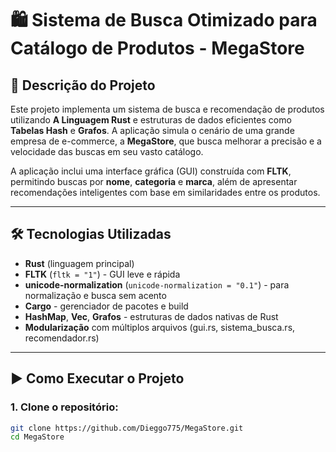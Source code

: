 # 🛍️ Sistema de Busca Otimizado para Catálogo de Produtos - MegaStore

## 📘 Descrição do Projeto

Este projeto implementa um sistema de busca e recomendação de produtos utilizando **A Linguagem Rust** e estruturas de dados eficientes como **Tabelas Hash** e **Grafos**. A aplicação simula o cenário de uma grande empresa de e-commerce, a **MegaStore**, que busca melhorar a precisão e a velocidade das buscas em seu vasto catálogo.

A aplicação inclui uma interface gráfica (GUI) construída com **FLTK**, permitindo buscas por **nome**, **categoria** e **marca**, além de apresentar recomendações inteligentes com base em similaridades entre os produtos.

---

## 🛠️ Tecnologias Utilizadas

- **Rust** (linguagem principal)
- **FLTK** (`fltk = "1"`) - GUI leve e rápida
- **unicode-normalization** (`unicode-normalization = "0.1"`) - para normalização e busca sem acento
- **Cargo** - gerenciador de pacotes e build
- **HashMap**, **Vec**, **Grafos** - estruturas de dados nativas de Rust
- **Modularização** com múltiplos arquivos (gui.rs, sistema_busca.rs, recomendador.rs)

---

## ▶️ Como Executar o Projeto

### 1. Clone o repositório:

```bash
git clone https://github.com/Dieggo775/MegaStore.git
cd MegaStore